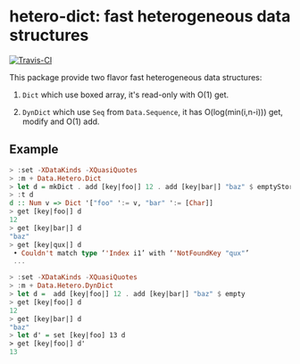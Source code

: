 hetero-dict: fast heterogeneous data structures
===============================================

[![Travis-CI](https://travis-ci.org/winterland1989/hetero-dict.svg)](https://travis-ci.org/winterland1989/hetero-dict)

This package provide two flavor fast heterogeneous data structures:

1. `Dict` which use boxed array, it's read-only with O(1) get.

1. `DynDict` which use `Seq` from `Data.Sequence`, it has O(log(min(i,n-i))) get, modify and O(1) add.

Example
-------

```haskell
> :set -XDataKinds -XQuasiQuotes
> :m + Data.Hetero.Dict
> let d = mkDict . add [key|foo|] 12 . add [key|bar|] "baz" $ emptyStore
> :t d
d :: Num v => Dict '["foo" ':= v, "bar" ':= [Char]]
> get [key|foo|] d
12
> get [key|bar|] d
"baz"
> get [key|qux|] d
 • Couldn't match type ‘'Index i1’ with ‘'NotFoundKey "qux"’
 ...
```

```haskell
> :set -XDataKinds -XQuasiQuotes
> :m + Data.Hetero.DynDict
> let d =  add [key|foo|] 12 . add [key|bar|] "baz" $ empty
> get [key|foo|] d
12
> get [key|bar|] d
"baz"
> let d' = set [key|foo] 13 d
> get [key|foo|] d'
13
```
